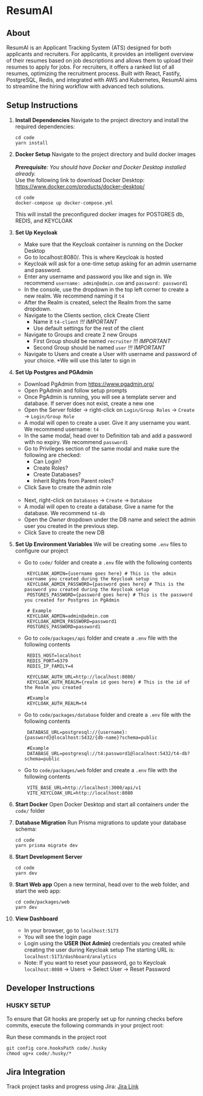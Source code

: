# ResumAI

## About

ResumAI is an Applicant Tracking System (ATS) designed for both applicants and recruiters. For applicants, it provides an intelligent overview of their resumes based on job descriptions and allows them to upload their resumes to apply for jobs. For recruiters, it offers a ranked list of all resumes, optimizing the recruitment process. Built with React, Fastify, PostgreSQL, Redis, and integrated with AWS and Kubernetes, ResumAI aims to streamline the hiring workflow with advanced tech solutions.

## Setup Instructions

1. **Install Dependencies**
    Navigate to the project directory and install the required dependencies:
    ```
    cd code
    yarn install
    ```

2. **Docker Setup**
    Navigate to the project directory and build docker images <br /> <br />
    _**Prerequisite**: You should have Docker and Docker Desktop installed already._
    <br />
    Use the following link to download Docker Desktop: https://www.docker.com/products/docker-desktop/
    
    ```
    cd code
    docker-compose up docker-compose.yml
    ```
    This will install the preconfigured docker images for POSTGRES db, REDIS, and KEYCLOAK

3. **Set Up Keycloak**
    - Make sure that the Keycloak container is running on the Docker Desktop
    - Go to localhost:8080/. This is where Keycloak is hosted
    - Keycloak will ask for a one-time setup asking for an admin username and password.
    - Enter any username and password you like and sign in. We recommend `username: admin@admin.com` and `password: password1`
    - In the console, use the dropdown in the top left corner to create a new realm. We recommend naming it `t4`
    - After the Realm is created, select the Realm from the same dropdown.
    - Navigate to the Clients section, click Create Client
        - Name it `t4-client` *!!! IMPORTANT*
        - Use default settings for the rest of the client
    - Navigate to Groups and create 2 new Groups
        - First Group should be named `recruiter` *!!! IMPORTANT*
        - Second Group should be named `user` *!!! IMPORTANT*
    - Navigate to Users and create a User with username and password of your choice. *We will use this later to sign in

4. **Set Up Postgres and PGAdmin**
    - Download PgAdmin from https://www.pgadmin.org/
    - Open PgAdmin and follow setup prompts
    - Once PgAdmin is running, you will see a template server and database. If server does not exist, create a new one
    - Open the Server folder -> right-click on `Login/Group Roles` -> `Create` -> `Login/Group Role`
    - A modal will open to create a user. Give it any username you want. We recommend username: `t4`
    - In the same modal, head over to Definition tab and add a password with no expiry. We recommend `password1`
    - Go to Privileges section of the same modal and make sure the following are checked:
        - Can Login?
        - Create Roles?
        - Create Databases?
        - Inherit Rights from Parent roles?
    - Click Save to create the admin role
   <br >
  
    - Next, right-click on `Databases` -> `Create` -> `Database`
    - A modal will open to create a database. Give a name for the database. We recommend `t4-db`
    - Open the *Owner* dropdown under the DB name and select the admin user you created in the previous step.
    - Click Save to create the new DB

5. **Set Up Environment Variables**
   We will be creating some `.env` files to configure our project
   - Go to `code/` folder and create a `.env` file with the following contents
       ```
        KEYCLOAK_ADMIN={username goes here} # This is the admin username you created during the Keycloak setup
        KEYCLOAK_ADMIN_PASSWORD={password goes here} # This is the password you created during the Keycloak setup
        POSTGRES_PASSWORD={password goes here} # This is the password you created for Postgres in PgAdmin

        # Example
        KEYCLOAK_ADMIN=admin@admin.com
        KEYCLOAK_ADMIN_PASSWORD=password1
        POSTGRES_PASSWORD=password1
        ```
   - Go to `code/packages/api` folder and create a `.env` file with the following contents
       ```
        REDIS_HOST=localhost
        REDIS_PORT=6379
        REDIS_IP_FAMILY=4
       
        KEYCLOAK_AUTH_URL=http://localhost:8080/
        KEYCLOAK_AUTH_REALM={realm id goes here} # This is the id of the Realm you created

        #Example
        KEYCLOAK_AUTH_REALM=t4
        ```
   - Go to `code/packages/database` folder and create a `.env` file with the following contents
       ```
        DATABASE_URL=postgresql://{username}:{password}@localhost:5432/{db-name}?schema=public

        #Example
        DATABASE_URL=postgresql://t4:password1@localhost:5432/t4-db?schema=public
        ```
   - Go to `code/packages/web` folder and create a `.env` file with the following contents
       ```
        VITE_BASE_URL=http://localhost:3000/api/v1
        VITE_KEYCLOAK_URL=http://localhost:8080
        ```
6. **Start Docker**
    Open Docker Desktop and start all containers under the `code/` folder

7. **Database Migration**
    Run Prisma migrations to update your database schema:
    ```
    cd code
    yarn prisma migrate dev
    ```

8. **Start Development Server**
    ```
    cd code
    yarn dev
    ```
9. **Start Web app**
    Open a new terminal, head over to the web folder, and start the web app:
    ```
    cd code/packages/web
    yarn dev
    ```
10. **View Dashboard**
    - In your browser, go to `localhost:5173`
    - You will see the login page
    - Login using the **USER (Not Admin)** credentials you created while creating the user during Keycloak setup
    The starting URL is: `localhost:5173/dashboard/analytics`
    * Note: If you want to reset your password, go to Keycloak `localhost:8080` -> Users -> Select User -> Reset Password

## Developer Instructions

### HUSKY SETUP
To ensure that Git hooks are properly set up for running checks before commits, execute the following commands in your project root:

Run these commands in the project root 

```
git config core.hooksPath code/.husky 
chmod ug+x code/.husky/*
```

## Jira Integration
Track project tasks and progress using Jira:
[Jira Link](https://bu-se-team-4.atlassian.net/jira/software/projects/SCRUM/boards/1/backlog)

